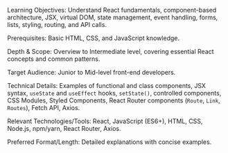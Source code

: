 Learning Objectives: Understand React fundamentals, component-based architecture, JSX, virtual DOM, state management, event handling, forms, lists, styling, routing, and API calls.

Prerequisites: Basic HTML, CSS, and JavaScript knowledge.

Depth & Scope: Overview to Intermediate level, covering essential React concepts and common patterns.

Target Audience: Junior to Mid-level front-end developers.

Technical Details: Examples of functional and class components, JSX syntax, `useState` and `useEffect` hooks, `setState()`, controlled components, CSS Modules, Styled Components, React Router components (`Route`, `Link`, `Routes`), Fetch API, Axios.

Relevant Technologies/Tools: React, JavaScript (ES6+), HTML, CSS, Node.js, npm/yarn, React Router, Axios.

Preferred Format/Length: Detailed explanations with concise examples.

